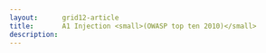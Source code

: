 ```yaml
---
layout:      grid12-article
title:       A1 Injection <small>(OWASP top ten 2010)</small>
description: 
---
```

